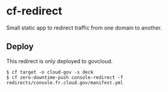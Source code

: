 # cf-redirect

Small static app to redirect traffic from one domain to another.


## Deploy

This redirect is only deployed to govcloud.

    $ cf target -o cloud-gov -s deck
    $ cf zero-downtime-push console-redirect -f redirects/console.fr.cloud.gov/manifest.yml
